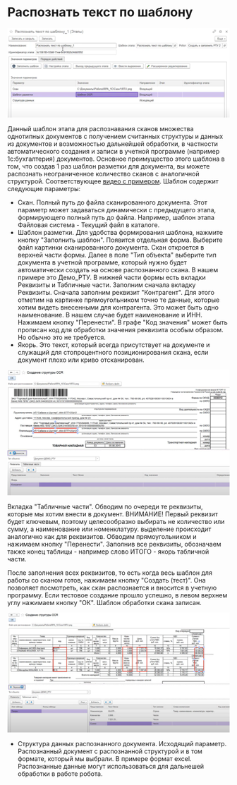 # Распознать текст по шаблону

![](<../../../../.gitbook/assets/Распознать текст по шаблону.png>)

Данный шаблон этапа для распознавания сканов множества однотипных документов с получением считанных структуры и данных из документов и возможностью дальнейшей обработки, в частности автоматического создания и записи в учетной программе (например 1с:бухгалтерия) документов. Основное преимущество этого шаблона в том, что создав 1 раз шаблон разметки для документа, вы можете распознать неограниченное количество сканов с аналогичной структурой. Соответствующее [видео с примером](https://www.youtube.com/watch?v=h40ZJWTR5R4). Шаблон содержит следующие параметры:

* Скан. Полный путь до файла сканированного документа. Этот параметр может задаваться динамически с предыдущего этапа, формирующего полный путь до файла. Например, шаблон этапа Файловая система - Текущий файл в каталоге.
* Шаблон разметки. Для удобства формирования шаблона, нажмите кнопку "Заполнить шаблон". Появится отдельная форма. Выберите файл картинки сканированного документа.   Скан откроется в верхней части формы. Далее в поле "Тип объекта" выберите тип документа в учетной программе, который нужно будет автоматически создать на основе распознанного скана. В нашем примере это Демо\_РТУ.  В нижней части формы есть вкладки Реквизиты и Табличные части. Заполним сначала вкладку Реквизиты. Сначала заполним реквизит "Контрагент". Для этого отметим на картинке прямоугольником точно те данные, которые хотим видеть внесенными для контрагента. Это может быть одно наименование. В нашем случае будет наименование и ИНН. Нажимаем кнопку "Перенести".  В графе "Код значения" может быть прописан код для обработки значения реквизита особым образом. Но обычно это не требуется.
* Якорь. Это текст, который всегда присутствует на документе и служащий для стопроцентного позиционирования скана, если документ плохо или криво отсканирован.&#x20;

![](<../../../../.gitbook/assets/Распознавание по шаблону - заполнение шаблона.png>)

Вкладка "Табличные части".  Обводим по очереди те реквизиты, которые мы хотим внести в документ. ВНИМАНИЕ! Первый реквизит будет ключевым, поэтому целесообразно выбирать не количество или сумму, а наименование или номенклатуру. выделение происходит аналогично как для реквизитов. Обводим прямоугольником и нажимаем кнопку "Перенести". Заполнив все реквизиты, обозначаем также конец таблицы - например слово ИТОГО  - якорь табличной части.&#x20;

После заполнения всех реквизитов, то есть когда весь шаблон для работы со сканом готов, нажимаем кнопку "Создать (тест)". Она позволяет посмотреть, как скан распознается и вносится в учетную программу.  Если тестовое создание прошло успешно, в левом верхнем углу нажимаем кнопку "ОК". Шаблон обработки скана записан.&#x20;

![](<../../../../.gitbook/assets/распознавание по шаблону - ТЧ.png>)

* Структура данных распознанного документа. Исходящий параметр. Распознанный документ с распознанной структурой и в том формате, который мы выбрали. В примере формат excel. Распознанные данные могут использоваться для дальнешей обработки в работе робота.
